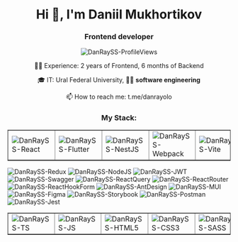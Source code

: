 <h1 align="center">Hi 👋, I'm Daniil Mukhortikov </h1>
<h3 align="center">Frontend developer </h3>

<p align="center"> <img src="https://komarev.com/ghpvc/?username=DanRaySS&label=Profile%20views&color=0e75b6&style=flat" alt="DanRaySS-ProfileViews" /> </p>

<p align="center"> 👨‍🔬 Experience: 2 years of Frontend, 6 months of Backend </p>
<p align="center"> 🎓 IT: Ural Federal University, 👨‍💻 <b> software engineering </b> </p>
<p align="center"> 📫 How to reach me: t.me/danrayolo </p>
<!-- <p align="center"> ⚡ Fun fact: ... </p> -->

<h3 align="center">My Stack: </h3>

<table border="1" cellspacing="1" > 
  <tr> 
    <td> 
      <img align="center" src="https://img.shields.io/badge/react-%2320232a.svg?style=for-the-badge&logo=react&logoColor=%2361DAFB" alt="DanRaySS-React" /> 
    </td> 
    <td> 
      <img align="center" src="https://img.shields.io/badge/Flutter-%2302569B.svg?style=for-the-badge&logo=Flutter&logoColor=white" alt="DanRaySS-Flutter" />
    </td> 
    <td> 
      <img align="center" src="https://img.shields.io/badge/nestjs-%23E0234E.svg?style=for-the-badge&logo=nestjs&logoColor=white" alt="DanRaySS-NestJS" />
    </td> 
    <td> 
      <img align="center" src="https://img.shields.io/badge/webpack-%238DD6F9.svg?style=for-the-badge&logo=webpack&logoColor=black" alt="DanRaySS-Webpack" />
    </td> 
    <td> 
      <img align="center" src="https://img.shields.io/badge/vite-%23646CFF.svg?style=for-the-badge&logo=vite&logoColor=white" alt="DanRaySS-Vite" />
    </td> 
  </tr> 
</table> 
  
<span> <img src="https://img.shields.io/badge/redux-%23593d88.svg?style=for-the-badge&logo=redux&logoColor=white" alt="DanRaySS-Redux" /> </span>
<span> <img src="https://img.shields.io/badge/node.js-6DA55F?style=for-the-badge&logo=node.js&logoColor=white" alt="DanRaySS-NodeJS" /> </span>
<span> <img src="https://img.shields.io/badge/JWT-black?style=for-the-badge&logo=JSON%20web%20tokens" alt="DanRaySS-JWT" /> </span>
<span> <img src="https://img.shields.io/badge/-Swagger-%23Clojure?style=for-the-badge&logo=swagger&logoColor=white" alt="DanRaySS-Swagger" /> </span>
<span> <img src="https://img.shields.io/badge/-React%20Query-FF4154?style=for-the-badge&logo=react%20query&logoColor=white" alt="DanRaySS-ReactQuery" /> </span>
<span> <img src="https://img.shields.io/badge/React_Router-CA4245?style=for-the-badge&logo=react-router&logoColor=white" alt="DanRaySS-ReactRouter" /> </span>
<span> <img src="https://img.shields.io/badge/React%20Hook%20Form-%23EC5990.svg?style=for-the-badge&logo=reacthookform&logoColor=white" alt="DanRaySS-ReactHookForm" /> </span>
<span> <img src="https://img.shields.io/badge/-AntDesign-%230170FE?style=for-the-badge&logo=ant-design&logoColor=white" alt="DanRaySS-AntDesign" /> </span>
<span> <img src="https://img.shields.io/badge/MUI-%230081CB.svg?style=for-the-badge&logo=mui&logoColor=white" alt="DanRaySS-MUI" /> </span>
<span> <img src="https://img.shields.io/badge/figma-%23F24E1E.svg?style=for-the-badge&logo=figma&logoColor=white" alt="DanRaySS-Figma" /> </span>
<span> <img src="https://img.shields.io/badge/-Storybook-FF4785?style=for-the-badge&logo=storybook&logoColor=white" alt="DanRaySS-Storybook" /> </span>
<span> <img src="https://img.shields.io/badge/Postman-FF6C37?style=for-the-badge&logo=postman&logoColor=white" alt="DanRaySS-Postman" /> </span>
<span> <img src="https://img.shields.io/badge/-jest-%23C21325?style=for-the-badge&logo=jest&logoColor=white" alt="DanRaySS-Jest" /> </span>
    
<table border="1" cellspacing="1" > 
  <tr> 
    <td> 
      <img align="center" src="https://img.shields.io/badge/typescript-%23007ACC.svg?style=for-the-badge&logo=typescript&logoColor=white" alt="DanRaySS-TS" /> 
    </td> 
    <td> 
      <img align="center" src="https://img.shields.io/badge/javascript-%23323330.svg?style=for-the-badge&logo=javascript&logoColor=%23F7DF1E" alt="DanRaySS-JS" /> 
    </td> 
    <td> 
      <img align="center" src="https://img.shields.io/badge/html5-%23E34F26.svg?style=for-the-badge&logo=html5&logoColor=white" alt="DanRaySS-HTML5" /> 
    </td> 
    <td> 
      <img align="center" src="https://img.shields.io/badge/css3-%231572B6.svg?style=for-the-badge&logo=css3&logoColor=white" alt="DanRaySS-CSS3" />
    </td> 
    <td> 
      <img align="center" src="https://img.shields.io/badge/SASS-hotpink.svg?style=for-the-badge&logo=SASS&logoColor=white" alt="DanRaySS-SASS" /> 
    </td> 
    <td> 
      <img align="center" src="https://img.shields.io/badge/dart-%230175C2.svg?style=for-the-badge&logo=dart&logoColor=white" alt="DanRaySS-Dart" />
    </td> 
    <td> 
      <img align="center" src="https://img.shields.io/badge/c%23-%23239120.svg?style=for-the-badge&logo=csharp&logoColor=white" alt="DanRaySS-C#" />
    </td> 
  </tr> 
</table> 
